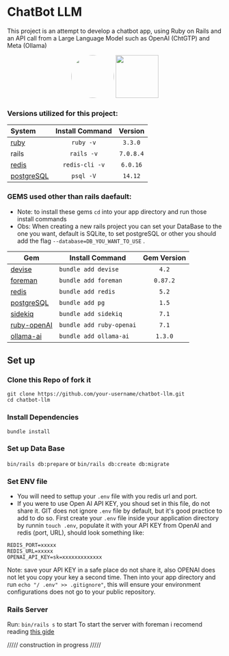 # ChatBot LLM

This project is an attempt to develop a chatbot app, using Ruby on Rails and an API call from a Large Language Model such as OpenAI (ChtGTP) and Meta (Ollama)
<div align="center">
  <img src="https://static.vecteezy.com/system/resources/previews/021/059/827/non_2x/chatgpt-logo-chat-gpt-icon-on-white-background-free-vector.jpg" style="border-radius: 100px;" width="100">
  <img src="https://pbs.twimg.com/card_img/1824542128049139712/SkziG_vX?format=png&name=medium" width="100">
</div>

### Versions utilized for this project:

<div align="center">

|System|  Install Command  | Version |
|:------|:-------------------:|:---------:|
|[ruby](https://www.ruby-lang.org/en/documentation/installation/)| `ruby -v`|`3.3.0`  |
|rails|`rails -v`|`7.0.8.4`|
|[redis](https://redis.io/docs/latest/operate/oss_and_stack/install/install-redis/)|`redis-cli -v`| `6.0.16` |
|[postgreSQL](https://www.postgresql.org/download/)| `psql -V`| `14.12` |

</div>

### GEMS used other than rails daefault:
- Note: to install these gems `cd` into your app directory and run those install commands
- Obs: When creating a new rails project you can set your DataBase to the one you want, default is SQLite, to set postgreSQL or other you should add the flag `--database=DB_YOU_WANT_TO_USE` .

<div align="center">

|  Gem  | Install Command | Gem Version |
|-------|-----------------|:-------------:|
| [devise](https://rubygems.org/gems/devise/versions/4.2.0?locale=en)    | `bundle add devise`  | `4.2` |
| [foreman](https://rubygems.org/gems/foreman/versions/0.87.2?locale=en) | `bundle add foreman` | `0.87.2`|
| [redis](https://rubygems.org/gems/redis/versions/5.2.0?locale=en)      | `bundle add redis`   | `5.2` |
| [postgreSQL](https://rubygems.org/gems/pg/versions/1.5.6?locale=en)    | `bundle add pg`      | `1.5` |
| [sidekiq](https://rubygems.org/gems/sidekiq/versions/7.1.2?locale=en)  | `bundle add sidekiq` | `7.1` |
| [ruby-openAI](https://github.com/alexrudall/ruby-openai)               | `bundle add ruby-openai` | `7.1` |
| [ollama-ai](https://github.com/gbaptista/ollama-ai)                    | `bundle add ollama-ai` | `1.3.0` |

</div>

## Set up

### Clone this Repo of fork it
```
git clone https://github.com/your-username/chatbot-llm.git
cd chatbot-llm
```

### Install Dependencies
`bundle install`

### Set up Data Base

`bin/rails db:prepare` or `bin/rails db:create db:migrate`

### Set ENV file
- You will need to settup your `.env` file with you redis url and port.
- If you were to use Open AI API KEY, you shoud set in this file, do not share it. GIT does not ignore `.env` file by default, but it's good practice to add to do so.
First create your `.env` file inside your application directory by runnin `touch .env`, populate it with your API KEY from OpenAI and redis (port, URL), should look something like:

```
REDIS_PORT=xxxxx
REDIS_URL=xxxxx
OPENAI_API_KEY=sk=xxxxxxxxxxxxx
```

Note: save your API KEY in a safe place do not share it, also OPENAI does not let you copy your key a second time.
Then into your app directory and run `echo "/ .env" >> .gitignore"`, this will ensure your environment configurations does not go to your public repository.


### Rails Server

Run: `bin/rails s` to start
To start the server with foreman i recomend reading [this gide](http://blog.daviddollar.org/2011/05/06/introducing-foreman.html)

///// construction in progress /////
